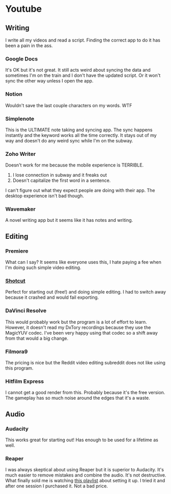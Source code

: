 # Youtube

## Writing

I write all my videos and read a script. Finding the correct app to do it has been a pain in the ass.

### Google Docs

It's OK but it's not great. It still acts weird about syncing the data and sometimes I'm on the train and I don't have
the updated script. Or it won't sync the other way unless I open the app.

### Notion

Wouldn't save the last couple characters on my words. WTF

### Simplenote

This is the ULTIMATE note taking and syncing app. The sync happens instantly and the
keyword works all the time correctly. It stays out of my way and doesn't do any weird sync while
I'm on the subway.

### Zoho Writer

Doesn't work for me because the mobile experience is TERRIBLE.

1. I lose connection in subway and it freaks out
1. Doesn't capitalize the first word in a sentence.

I can't figure out what they expect people are doing with their app. The desktop experience isn't bad though.

### Wavemaker

A novel writing app but it seems like it has notes and writing.

## Editing

### Premiere

What can I say? It seems like everyone uses this, I hate paying a fee when I'm doing such simple video editing.

### [Shotcut](https://www.shotcut.org/)

Perfect for starting out (free!) and doing simple editing. I had to switch away because it crashed and would fail exporting.

### DaVinci Resolve

This would probably work but the program is a lot of effort to learn. However, it doesn't read my DxTory recordings because they use the MagicYUV codec. I've been very happy using that codec so a shift
away from that would a big change.

### Filmora9

The pricing is nice but the Reddit video editing subreddit does not like using this program.

### Hitfilm Express

I cannot get a good render from this. Probably because it's the free version. The gameplay has so
much noise around the edges that it's a waste.

## Audio

### Audacity

This works great for starting out! Has enough to be used for a lifetime as well.

### Reaper
I was always skeptical about using Reaper but it is superior to Audacity. It's
much easier to remove mistakes and combine the audio. It's not destructive. What
finally sold me is watching [this playlist](https://www.youtube.com/playlist?list=PLzEW-dm_vsRvfiH9RVKAJA6Vd2CccnVmn)
about setting it up. I tried it and after one session I purchased it. Not a bad price.
